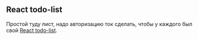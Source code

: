 ## React todo-list

Простой туду лист, надо авторизацию ток сделать, чтобы у каждого был свой [React todo-list](https://react-todo-list-655e4.web.app/).

##
